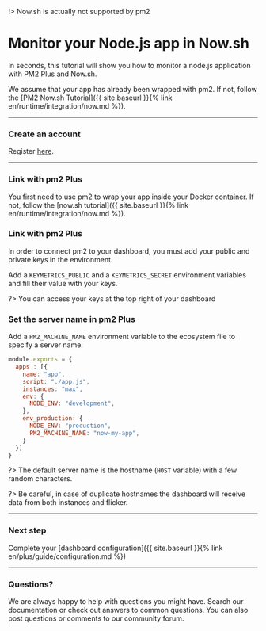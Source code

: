 !> Now.sh is actually not supported by pm2

# Monitor your Node.js app in Now.sh

In seconds, this tutorial will show you how to monitor a node.js application with PM2 Plus and Now.sh.

We assume that your app has already been wrapped with pm2. If not, follow the [PM2 Now.sh Tutorial]({{ site.baseurl }}{% link en/runtime/integration/now.md %}).

---

### Create an account

Register [here](https://app.keymetrics.io/api/oauth/register).

---

### Link with pm2 Plus

You first need to use pm2 to wrap your app inside your Docker container. If not, follow the [now.sh tutorial]({{ site.baseurl }}{% link en/runtime/integration/now.md %}).

### Link with pm2 Plus

In order to connect pm2 to your dashboard, you must add your public and private keys in the environment.

Add a `KEYMETRICS_PUBLIC` and a `KEYMETRICS_SECRET` environment variables and fill their value with your keys.

?> You can access your keys at the top right of your dashboard

### Set the server name in pm2 Plus

Add a `PM2_MACHINE_NAME` environment variable to the ecosystem file to specify a server name:

```javascript
module.exports = {
  apps : [{
    name: "app",
    script: "./app.js",
    instances: "max",
    env: {
      NODE_ENV: "development",
    },
    env_production: {
      NODE_ENV: "production",
      PM2_MACHINE_NAME: "now-my-app",
    }
  }]
}
```

?> The default server name is the hostname (`HOST` variable) with a few random characters.

?> Be careful, in case of duplicate hostnames the dashboard will receive data from both instances and flicker.

---

### Next step

Complete your [dashboard configuration]({{ site.baseurl }}{% link en/plus/guide/configuration.md %})

---

### Questions?

We are always happy to help with questions you might have. Search our documentation or check out answers to common questions. You can also post questions or comments to our community forum.